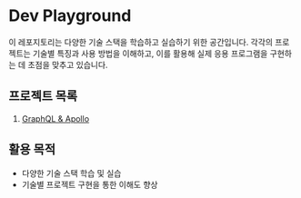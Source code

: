 # Dev Playground

이 레포지토리는 다양한 기술 스택을 학습하고 실습하기 위한 공간입니다. 각각의 프로젝트는 기술별 특징과 사용 방법을 이해하고, 이를 활용해 실제 응용 프로그램을 구현하는 데 초점을 맞추고 있습니다.

## 프로젝트 목록

1. [GraphQL & Apollo](graphql-apollo/README.md)

## 활용 목적

- 다양한 기술 스택 학습 및 실습
- 기술별 프로젝트 구현을 통한 이해도 향상
